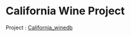 # California Wine Project 

 Project : <A href='http://nbviewer.jupyter.org/github/sametmarasli/california_winedb/blob/master/california_winedb.ipynb'>California_winedb</A><BR>


